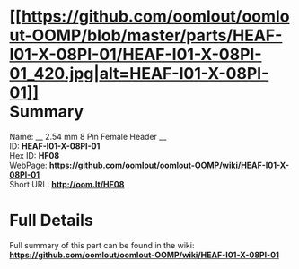
[[https://github.com/oomlout/oomlout-OOMP/blob/master/parts/HEAF-I01-X-08PI-01/HEAF-I01-X-08PI-01_420.jpg|alt=HEAF-I01-X-08PI-01]]     
Summary
=================
  
Name: __ 2.54 mm 8 Pin Female Header __    
ID: __HEAF-I01-X-08PI-01__   
Hex ID: __HF08__   
WebPage: __https://github.com/oomlout/oomlout-OOMP/wiki/HEAF-I01-X-08PI-01__   
Short URL: __http://oom.lt/HF08__   

Full Details
==========================
Full summary of this part can be found in the wiki:   
__https://github.com/oomlout/oomlout-OOMP/wiki/HEAF-I01-X-08PI-01__    

